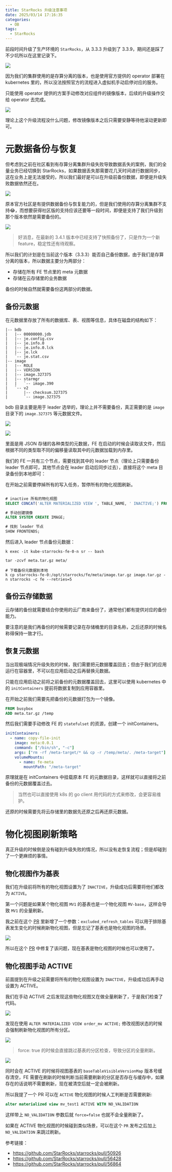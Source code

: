 ```yaml
---
title: StarRocks 升级注意事项
date: 2025/03/14 17:16:35
categories:
  - OB
tags:
  - StarRocks
---
```

前段时间升级了生产环境的 `StarRocks`，从 3.3.3 升级到了 3.3.9，期间还是踩了不少坑所以在这里记录下。

![](https://s2.loli.net/2025/03/17/uGyo2HULqzQ1j7W.png)

 因为我们的集群使用的是存算分离的版本，也是使用官方提供的 operator 部署在 kubernetes 里的，所以没法按照官方的流程进入虚拟机手动启停对应的服务。

只能使用 operator 提供的方案手动修改对应组件的镜像版本，后续的升级操作交给 operator 去完成。

<!--more-->

![](https://s2.loli.net/2025/03/17/7YwRaKzbPo4dAEs.png)

理论上这个升级流程没什么问题，修改镜像版本之后只需要安静等待他滚动更新即可。
# 元数据备份与恢复

但考虑到之前在社区看到有存算分离集群升级失败导致数据丢失的案例，我们的全量业务已经切换到 StarRocks，如果数据丢失那需要花几天时间进行数据同步，这在业务上是无法接受的，所以我们最好是可以在升级前备份数据，即便是升级失败数据依然还在。

![](https://s2.loli.net/2025/03/17/g1q7NbX6H9t5oce.png)

原本官方社区是有提供数据备份与恢复能力的，但是我们使用的存算分离集群不支持😂，而想要获得社区版的支持应该还要等一段时间，即便是支持了我们升级到那个版本依然是需要备份的。

![](https://s2.loli.net/2025/03/17/l6Dfcs4JYV52pQE.png)

> 好消息，在最新的 3.4.1 版本中已经支持了快照备份了，只是作为一个新 feature，稳定性还有待观察。

所以我们的计划是在当前这个版本（3.3.3）能否自己备份数据，由于我们是存算分离的版本，所以数据主要分为两部分：
- 存储在所有 FE 节点里的 meta 元数据
- 存储在云存储里的业务数据

备份的时候自然就需要备份这两部分的数据。


## 备份元数据

在元数据里存放了所有的数据库、表、视图等信息，具体在磁盘的结构如下：

```shell
|-- bdb
|   |-- 00000000.jdb
|   |-- je.config.csv
|   |-- je.info.0
|   |-- je.info.0.lck
|   |-- je.lck
|   `-- je.stat.csv
|-- image
|   |-- ROLE
|   |-- VERSION
|   |-- image.327375
|   |-- starmgr
|   |   `-- image.390
|   `-- v2
|       |-- checksum.327375
|       `-- image.327375
```

bdb 目录主要是用于 leader 选举的，理论上并不需要备份，真正需要的是 `image` 目录下的 `image.327375` 等元数据文件。

![](https://s2.loli.net/2025/03/17/KpVCBqJGjXQctah.png)

![](https://s2.loli.net/2025/03/17/CMAiILF3ZHaouY6.png)

里面是用 JSON 存储的各种类型的元数据，FE 在启动的时候会读取该文件，然后根据不同的类型取不同的偏移量读取其中的元数据加载到内存里。

我们的 FE 一共有三个节点，需要找到其中的 leader 节点（理论上只需要备份 leader 节点即可，其他节点会在 leader 启动后同步过去），直接将这个 meta 目录备份到本地即可：

在开始之前需要停掉所有的写入任务，暂停所有的物化视图刷新。

```sql

# inactive 所有的物化视图
SELECT CONCAT('ALTER MATERIALIZED VIEW ', TABLE_NAME, ' INACTIVE;') FROM information_schema.materialized_views;

# 手动创建镜像
ALTER SYSTEM CREATE IMAGE;

# 找到 leader 节点
SHOW FRONTENDS;
```

然后进入 leader 节点备份元数据：
```shell
k exec -it kube-starrocks-fe-0-n sr -- bash

tar -zcvf meta.tar.gz meta/

# 下载备份元数据到本地
k cp starrocks-fe-0:/opt/starrocks/fe/meta/image.tar.gz image.tar.gz -n starrocks -c fe --retries=5
```

## 备份云存储数据

云存储的备份就需要结合你使用的云厂商来备份了，通常他们都有提供对应的备份能力。

要注意的是我们再备份的时候需要记录在存储桶里的目录名称，之后还原的时候名称得保持一致才行。
## 恢复元数据

当出现极端情况升级失败的时候，我们需要把元数据覆盖回去；但由于我们的应用运行在容器里，不可以在应用启动之后再替换元数据。

只能在应用启动之前将之前备份的元数据覆盖回去，这里可以使用 kubernetes 中的 `initContainers` 提前将数据复制到应用容器里。

在开始之前我们需要先把备份的元数据打包为一个镜像。

```dockerfile
FROM busybox  
ADD meta.tar.gz /temp
```

然后我们需要手动修改 FE 的 `statefulset` 的资源，创建一个 initContainers。

```yaml
initContainers:  
  - name: copy-file-init  
    image: meta:0.0.1  
    command: ["/bin/sh", "-c"]  
    args: ["rm -rf /meta-target/* && cp -r /temp/meta/. /meta-target"]  
    volumeMounts:  
      - name: fe-meta  
        mountPath: "/meta-target"
```

原理就是在 initContainers 中挂载原本 FE 的元数据目录，这样就可以直接将之前备份的元数据覆盖过去。
> 当然也可以直接使用 k8s 的 go client 用代码的方式来修改，会更容易维护。

还原的时候需要先将云存储里的数据先还原之后再还原元数据。
# 物化视图刷新策略


真正升级的时候倒是没有碰到升级失败的情况，所以没有走恢复流程；但是却碰到了一个更麻烦的事情。
## 物化视图作为基表


我们在升级前将所有的物化视图设置为了 `INACTIVE`，升级成功后需要将他们都改为 `ACTIVE`。

第一个问题是如果某个物化视图 `MV1` 的基表也是一个物化视图 `MV-base`，这样会导致 `MV1` 的全量刷新。

我之前在这个 [PR](https://github.com/StarRocks/starrocks/pull/50926) 里新增了一个参数：`excluded_refresh_tables` 可以用于排除基表发生变化的时候刷新物化视图，但是忘记了基表也是物化视图的场景。

![](https://s2.loli.net/2025/03/18/nf3QioRgc96ze2p.png)


所以在这个 [PR](https://github.com/StarRocks/starrocks/pull/56428) 中修复了该问题，现在基表是物化视图的时候也可以使用了。

## 物化视图手动 ACTIVE

前面提到在升级之前需要将所有的物化视图设置为 `INACTIVE`，升级成功后再手动设置为 ACTIVE。

我们在手动 ACTIVE 之后发现这些物化视图又在做全量刷新了，于是我们检查了代码。

![](https://s2.loli.net/2025/03/18/DMNQsxH5ZqaKpFb.png)

发现在使用 `ALTER MATERIALIZED VIEW order_mv ACTIVE;` 修改视图状态的时候会强制刷新物化视图的所有分区。

![](https://s2.loli.net/2025/03/18/GP6Bzl7Zxq29FoD.png)

> force: true 的时候会直接跳过基表的分区检查，导致分区的全量刷新。


![](https://s2.loli.net/2025/03/18/PG8WVKrpfoTz61I.png)

同时会在 ACTIVE 的时候将视图基表的 `baseTableVisibleVersionMap` 版本号缓存清空，FE 需要在刷新的时候判断当前需要刷新的分区是否存在与缓存中，如果存在的话说明不需要刷新，现在被清空后就一定会被刷新。

所以我提了一个 PR 可以在 `ACTIVE` 物化视图的时候人工判断是否需要刷新:
```sql
alter materialized view mv_test1 ACTIVE WITH NO_VALIDATION
```

这样带上 `NO_VALIDATION` 参数后就 `force=false` 也就不会全量刷新了。

如果在 ACTIVE 物化视图的时候碰到类似场景，可以在这个 `PR` 发布之后加上 `NO_VALIDATION` 来跳过刷新。

参考链接：
- https://github.com/StarRocks/starrocks/pull/50926
- https://github.com/StarRocks/starrocks/pull/56428
- https://github.com/StarRocks/starrocks/pull/56864